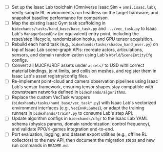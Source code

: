 - [ ] Set up the Isaac Lab toolchain (Omniverse Isaac Sim + `omni.isaac.lab`), verify sample RL environments run headless on the target hardware, and snapshot baseline performance for comparison.
- [ ] Map the existing Isaac Gym task scaffolding in `bidexhands/tasks/hand_base/base_task.py` and `.../vec_task.py` to Isaac Lab's `ManagerBasedEnv` (or equivalent) entry point, including the reset/step lifecycle, randomization hooks, and GPU tensor acquisition.
- [ ] Rebuild each hand task (e.g., `bidexhands/tasks/shadow_hand_over.py`) on top of Isaac Lab scene-graph APIs: recreate actors, articulations, sensors, and domain randomization using Lab's `World`/`SceneEntityCfg` configs.
- [ ] Convert all MJCF/URDF assets under `assets/` to USD with correct material bindings, joint limits, and collision meshes, and register them in Isaac Lab's asset registry/config files.
- [ ] Re-implement point-cloud and camera observation pipelines using Isaac Lab's sensor framework, ensuring tensor shapes stay compatible with downstream networks defined in `bidexhands/algorithms`.
- [ ] Replace the custom VecTask wrappers (`bidexhands/tasks/hand_base/vec_task*.py`) with Isaac Lab's vectorized environment interfaces (e.g., `VecEnvRLGames`), or adapt the training runners in `bidexhands/train*.py` to consume Lab's step API.
- [ ] Update algorithm configs in `bidexhands/cfg/` to the Isaac Lab YAML schema (physics params, domain randomization, control frequency), and validate PPO/rl-games integration end-to-end.
- [ ] Port evaluation, logging, and dataset export utilities (e.g., offline RL collectors) to the new API, then document the migration steps and new run commands in `README.md`.
